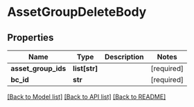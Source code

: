 # AssetGroupDeleteBody

## Properties
Name | Type | Description | Notes
------------ | ------------- | ------------- | -------------
**asset_group_ids** | **list[str]** |  | [required] 
**bc_id** | **str** |  | [required] 

[[Back to Model list]](../README.md#documentation-for-models) [[Back to API list]](../README.md#documentation-for-api-endpoints) [[Back to README]](../README.md)

